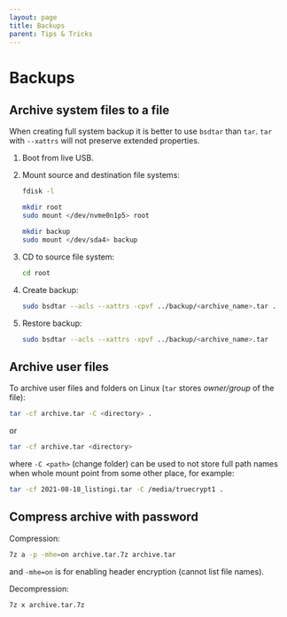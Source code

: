 ```yaml
---
layout: page
title: Backups
parent: Tips & Tricks
---
```


# Backups

## Archive system files to a file

When creating full system backup it is better to use `bsdtar` than `tar`. `tar` with `--xattrs` will not preserve extended properties.

1. Boot from live USB.

2. Mount source and destination file systems:

    ```sh
    fdisk -l

    mkdir root
    sudo mount </dev/nvme0n1p5> root

    mkdir backup
    sudo mount </dev/sda4> backup
    ```

3. CD to source file system:

    ```sh
    cd root
    ```

4. Create backup:

    ```sh
    sudo bsdtar --acls --xattrs -cpvf ../backup/<archive_name>.tar .
    ```

5. Restore backup:

    ```sh
    sudo bsdtar --acls --xattrs -xpvf ../backup/<archive_name>.tar
    ```

## Archive user files

To archive user files and folders on Linux (`tar` stores _owner/group_ of the file):

```sh
tar -cf archive.tar -C <directory> .
```

or

```sh
tar -cf archive.tar <directory>
```

where `-C <path>` (change folder) can be used to not store full path names when whole mount point from some other place, for example:

```sh
tar -cf 2021-08-18_listingi.tar -C /media/truecrypt1 .
```

## Compress archive with password

Compression:

```sh
7z a -p -mhe=on archive.tar.7z archive.tar
```

and `-mhe=on` is for enabling header encryption (cannot list file names).

Decompression:

```sh
7z x archive.tar.7z
```

